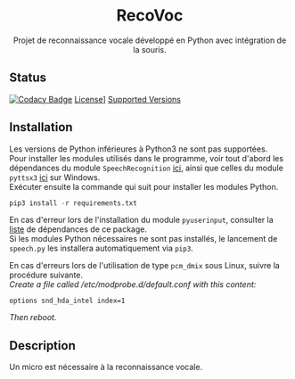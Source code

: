 <p align="center">

  <h1 align="center">RecoVoc</h1>

  <p align="center">
    Projet de reconnaissance vocale développé en Python avec intégration de la souris.
  </p>
</p>

## Status
[![Codacy Badge](https://api.codacy.com/project/badge/Grade/2cd632423fed43b3be7294659e4ab71e)](https://www.codacy.com/app/NicovincX2/Battleship?utm_source=github.com&utm_medium=referral&utm_content=NicovincX2/Battleship&utm_campaign=badger)
[License](https://img.shields.io/badge/license-GPLv3-blue.svg)]
[Supported Versions](https://img.shields.io/badge/python-3.3%2C%203.4%2C%203.5%2C%203.6-blue.svg)


## Installation
Les versions de Python inférieures à Python3 ne sont pas supportées.  
Pour installer les modules utilisés dans le programme, voir tout d'abord les dépendances du module ```SpeechRecognition``` [ici](https://github.com/Uberi/speech_recognition#requirements), ainsi que celles du module ```pyttsx3``` [ici](http://pyttsx.readthedocs.io/en/latest/install.html) sur Windows.  
Exécuter ensuite la commande qui suit pour installer les modules Python.
```python
pip3 install -r requirements.txt
```  
En cas d'erreur lors de l'installation du module ```pyuserinput```, consulter la [liste](https://github.com/SavinaRoja/PyUserInput#dependencies) de dépendances de ce package.  
Si les modules Python nécessaires ne sont pas installés, le lancement de ```speech.py``` les installera automatiquement via ```pip3```.  

En cas d'erreurs lors de l'utilisation de type ```pcm_dmix``` sous Linux, suivre la procédure suivante.   
*Create a file called /etc/modprobe.d/default.conf with this content:*
```
options snd_hda_intel index=1
```
*Then reboot.*

## Description
Un micro est nécessaire à la reconnaissance vocale.
